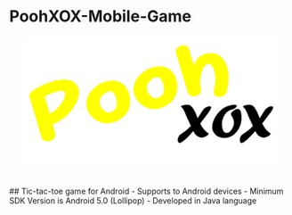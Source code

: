 # PoohXOX-Mobile-Game
<p align="center">
  <img align="center" src="https://github.com/PoornaSenadheera100/PoohXOX-Mobile-Game/blob/main/app/src/main/res/drawable/poohxoxlabel.png">
</p>

</br>
## Tic-tac-toe game for Android
- Supports to Android devices
- Minimum SDK Version is Android 5.0 (Lollipop)
- Developed in Java language
